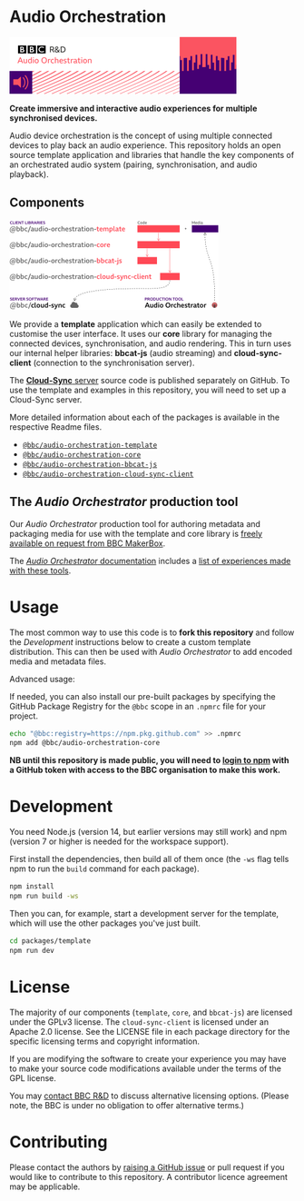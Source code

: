 # Audio Orchestration

<img alt="BBC R&D: Audio Orchestration" src="doc/data-card.png" width="400" height="100" />

**Create immersive and interactive audio experiences for multiple synchronised devices.**

Audio device orchestration is the concept of using multiple connected devices to play back an audio experience. This repository holds an open source template application and libraries that handle the key components of an orchestrated audio system (pairing, synchronisation, and audio playback).

## Components

<img alt="Components and dependencies" src="doc/repo-structure.png" width="368" height="158" />

We provide a **template** application which can easily be extended to customise the user interface. It uses our **core** library for managing the connected devices, synchronisation, and audio rendering. This in turn uses our internal helper libraries: **bbcat-js** (audio streaming) and **cloud-sync-client** (connection to the synchronisation server).

The [**Cloud-Sync** server](https://github.com/bbc/cloud-sync) source code is published separately on GitHub. To use the template and examples in this repository, you will need to set up a Cloud-Sync server.

More detailed information about each of the packages is available in the respective Readme files.

* [`@bbc/audio-orchestration-template`](packages/template)
* [`@bbc/audio-orchestration-core`](packages/core)
* [`@bbc/audio-orchestration-bbcat-js`](packages/bbcat-js)
* [`@bbc/audio-orchestration-cloud-sync-client`](packages/cloud-sync-client)

## The _Audio Orchestrator_ production tool

Our _Audio Orchestrator_ production tool for authoring metadata and packaging media for use with the template and core library is [freely available on request from BBC MakerBox](https://www.bbc.co.uk/makerbox/tools/audio-orchestrator).

The [_Audio Orchestrator_ documentation](https://bbc.github.io/bbcat-orchestration-docs/) includes a [list of experiences made with these tools](https://bbc.github.io/bbcat-orchestration-docs/productions/).

# Usage

The most common way to use this code is to **fork this repository** and follow the _Development_ instructions below to create a custom template distribution. This can then be used with _Audio Orchestrator_ to add encoded media and metadata files.

Advanced usage:

If needed, you can also install our pre-built packages by specifying the GitHub Package Registry for the `@bbc` scope in an `.npmrc` file for your project.

```sh
echo "@bbc:registry=https://npm.pkg.github.com" >> .npmrc
npm add @bbc/audio-orchestration-core
```

**NB until this repository is made public, you will need to [login to npm](https://docs.github.com/en/packages/working-with-a-github-packages-registry/working-with-the-npm-registry#authenticating-with-a-personal-access-token) with a GitHub token with access to the BBC organisation to make this work.**

# Development

You need Node.js (version 14, but earlier versions may still work) and npm (version 7 or higher is needed for the workspace support).

First install the dependencies, then build all of them once (the `-ws` flag tells npm to run the `build` command for each package).

```sh
npm install
npm run build -ws
```

Then you can, for example, start a development server for the template, which will use the other packages you've just built.

```sh
cd packages/template
npm run dev
```

# License

The majority of our components (`template`, `core`, and `bbcat-js`) are licensed under the GPLv3 license. The `cloud-sync-client` is licensed under an Apache 2.0 license. See the LICENSE file in each package directory for the specific licensing terms and copyright information.

If you are modifying the software to create your experience you may have to make your source code modifications available under the terms of the GPL license.

You may [contact BBC R&D](https://www.bbc.co.uk/rd/contacts) to discuss alternative licensing options. (Please note, the BBC is under no obligation to offer alternative terms.)

# Contributing

Please contact the authors by [raising a GitHub issue](https://github.com/bbc/audio-orchestration/issues/new) or pull request if you would like to contribute to this repository. A contributor licence agreement may be applicable.
